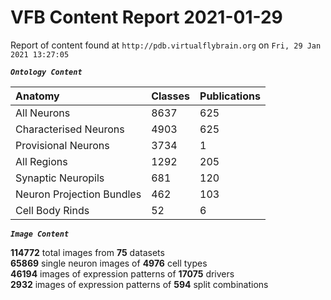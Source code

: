 
VFB Content Report 2021-01-29
=============================


Report of content found at ``http://pdb.virtualflybrain.org`` on ``Fri, 29 Jan 2021 13:27:05``  
  
***``Ontology Content``***  

|Anatomy|Classes|Publications|
| :--- | :--- | :--- |
|All Neurons|8637|625|
|Characterised Neurons|4903|625|
|Provisional Neurons|3734|1|
|All Regions|1292|205|
|Synaptic Neuropils|681|120|
|Neuron Projection Bundles|462|103|
|Cell Body Rinds|52|6|
  
  
***``Image Content``***  
  
**114772** total images from **75** datasets  
**65869** single neuron images of **4976** cell types  
**46194** images of expression patterns of **17075** drivers  
**2932** images of expression patterns of **594** split combinations